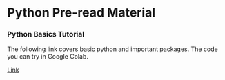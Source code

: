 # Python Pre-read Material

### Python Basics Tutorial
The following link covers basic python and important packages. The code you can try in Google Colab.

[Link](http://cs231n.github.io/python-numpy-tutorial/)
